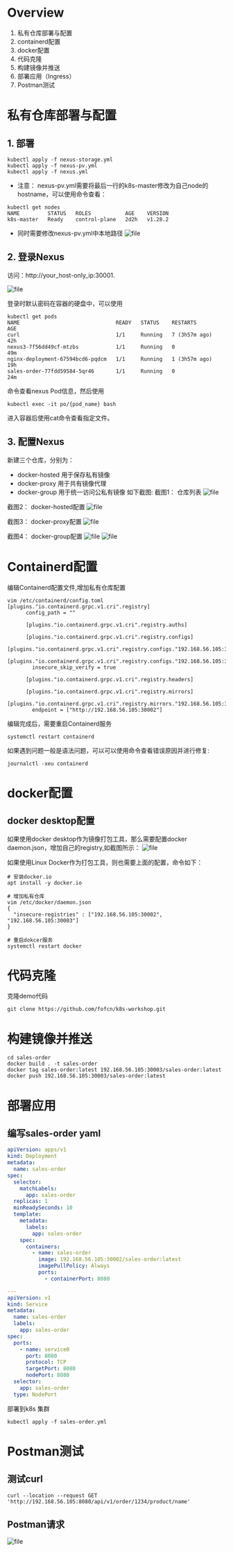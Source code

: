 # Overview
1. 私有仓库部署与配置
2. containerd配置
3. docker配置
4. 代码克隆
5. 构建镜像并推送
6. 部署应用（Ingress）
7. Postman测试

# 私有仓库部署与配置
## 1. 部署

```shell
kubectl apply -f nexus-storage.yml
kubectl apply -f nexus-pv.yml
kubectl apply -f nexus.yml
```
* 注意： nexus-pv.yml需要将最后一行的k8s-master修改为自己node的hostname，可以使用命令查看：
```shell
kubectl get nodes
NAME         STATUS   ROLES           AGE    VERSION
k8s-master   Ready    control-plane   2d2h   v1.28.2
```
* 同时需要修改nexus-pv.yml中本地路径
![file](https://fofcn.tech:443/wp-content/uploads/2023/09/image-1695290296177.png)

## 2. 登录Nexus
访问：http://your_host-only_ip:30001.

![file](https://fofcn.tech:443/wp-content/uploads/2023/09/image-1695290128943.png)

登录时默认密码在容器的硬盘中，可以使用
```shell
kubectl get pods 
NAME                               READY   STATUS    RESTARTS        AGE
curl                               1/1     Running   7 (3h57m ago)   42h
nexus3-7f56dd49cf-mtzbs            1/1     Running   0               49m
nginx-deployment-67594bcd6-pqdcm   1/1     Running   1 (3h57m ago)   19h
sales-order-77fdd59584-5qr46       1/1     Running   0               24m
```
命令查看nexus Pod信息，然后使用
```shell
kubectl exec -it po/{pod_name} bash 
```
进入容器后使用cat命令查看指定文件。

## 3. 配置Nexus
新建三个仓库，分别为：
* docker-hosted 用于保存私有镜像
* docker-proxy 用于共有镜像代理
* docker-group 用于统一访问公私有镜像
如下截图:
截图1： 仓库列表
![file](https://fofcn.tech:443/wp-content/uploads/2023/09/image-1695290624574.png)

截图2： docker-hosted配置
![file](https://fofcn.tech:443/wp-content/uploads/2023/09/image-1695290689423.png)

截图3： docker-proxy配置
![file](https://fofcn.tech:443/wp-content/uploads/2023/09/image-1695290735829.png)

截图4： docker-group配置
![file](https://fofcn.tech:443/wp-content/uploads/2023/09/image-1695290818003.png)
![file](https://fofcn.tech:443/wp-content/uploads/2023/09/image-1695290860167.png)

# Containerd配置
编辑Containerd配置文件,增加私有仓库配置
```shell
vim /etc/containerd/config.toml
[plugins."io.containerd.grpc.v1.cri".registry]
      config_path = ""

      [plugins."io.containerd.grpc.v1.cri".registry.auths]

      [plugins."io.containerd.grpc.v1.cri".registry.configs]
      [plugins."io.containerd.grpc.v1.cri".registry.configs."192.168.56.105:30002"]
      [plugins."io.containerd.grpc.v1.cri".registry.configs."192.168.56.105:30002".tls]
        insecure_skip_verify = true

      [plugins."io.containerd.grpc.v1.cri".registry.headers]

      [plugins."io.containerd.grpc.v1.cri".registry.mirrors]
      [plugins."io.containerd.grpc.v1.cri".registry.mirrors."192.168.56.105:30002"]
        endpoint = ["http://192.168.56.105:30002"]

```
编辑完成后，需要重启Containerd服务
```shell
systemctl restart containerd
```

如果遇到问题一般是语法问题，可以可以使用命令查看错误原因并进行修复:
```shell
journalctl -xeu containerd
```

# docker配置
## docker desktop配置
如果使用docker desktop作为镜像打包工具，那么需要配置docker daemon.json，增加自己的registry,如截图所示：
![file](https://fofcn.tech:443/wp-content/uploads/2023/09/image-1695291706563.png)

如果使用Linux Docker作为打包工具，则也需要上面的配置，命令如下：
```shell
# 安装docker.io
apt install -y docker.io

# 增加私有仓库
vim /etc/docker/daemon.json
{
  "insecure-registries" : ["192.168.56.105:30002", "192.168.56.105:30003"]
}

# 重启dokcer服务
systemctl restart docker
```
# 代码克隆
克隆demo代码
```shell
git clone https://github.com/fofcn/k8s-workshop.git
```

# 构建镜像并推送
```shell
cd sales-order
docker build . -t sales-order
docker tag sales-order:latest 192.168.56.105:30003/sales-order:latest
docker push 192.168.56.105:30003/sales-order:latest
```


# 部署应用
## 编写sales-order yaml
```yaml
apiVersion: apps/v1
kind: Deployment
metadata:
  name: sales-order
spec:
  selector:
    matchLabels:
      app: sales-order
  replicas: 1
  minReadySeconds: 10
  template:
    metadata:
      labels:
        app: sales-order
    spec:
      containers:
        - name: sales-order
          image: 192.168.56.105:30002/sales-order:latest
          imagePullPolicy: Always
          ports:
            - containerPort: 8080

---
apiVersion: v1
kind: Service
metadata:
  name: sales-order
  labels:
    app: sales-order
spec:
  ports:
    - name: service0
      port: 8080
      protocol: TCP
      targetPort: 8080
      nodePort: 8080
  selector:
    app: sales-order
  type: NodePort
```

部署到k8s 集群
```shell
kubectl apply -f sales-order.yml
```

# Postman测试
## 测试curl
```shell
curl --location --request GET 'http://192.168.56.105:8080/api/v1/order/1234/product/name'
```

## Postman请求
![file](https://fofcn.tech:443/wp-content/uploads/2023/09/image-1695292169727.png)









